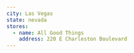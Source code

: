 ```yaml
---
city: Las Vegas
state: nevada
stores:
  - name: All Good Things
    address: 220 E Charleston Boulevard
---
```

